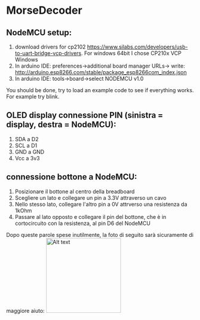 # MorseDecoder

 ## NodeMCU setup:
1) download drivers for cp2102 https://www.silabs.com/developers/usb-to-uart-bridge-vcp-drivers. For windows 64bit I chose CP210x VCP Windows
2) In arduino IDE: preferences->additional board manager URLs-> write: http://arduino.esp8266.com/stable/package_esp8266com_index.json
3) In arduino IDE: tools->board->select NODEMCU v1.0

You should be done, try to load an example code to see if everything works. For example try blink.

## OLED display connessione PIN (sinistra = display, destra = NodeMCU):
1) SDA a D2
2) SCL a D1 
3) GND a GND
4) Vcc a 3v3

## connessione bottone a NodeMCU:
1) Posizionare il bottone al centro della breadboard
2) Scegliere un lato e collegare un pin a 3.3V attraverso un cavo
3) Nello stesso lato, collegare l'altro pin a 0V attrverso una resistenza da 1kOhm
4) Passare al lato opposto e collegare il pin del bottone, che è in cortocircuito con la resistenza, al pin D6 del NodeMCU

Dopo queste parole spese inutilmente, la foto di seguito sarà sicuramente di maggiore aiuto:
<img src="https://user-images.githubusercontent.com/51931398/156933949-fe1de5bd-bd80-405c-b1ec-181c3da9cd92.png" alt="Alt text" width="200">
